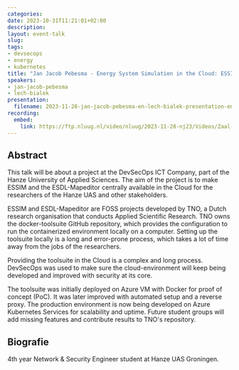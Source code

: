 ```yaml
---
categories:
date: 2023-10-31T11:21:01+02:00
description:
layout: event-talk
slug:
tags:
- devsecops
- energy
- kubernetes
title: "Jan Jacob Pebesma - Energy System Simulation in the Cloud: ESSIM & ESDL-Mapeditor using Kubernetes & DevSecOps"
speakers:
- jan-jacob-pebesma
- lech-bialek
presentation:
  filename: 2023-11-28-jan-jacob-pebesma-en-lech-bialek-presentation-energy-system-simulation-in-the-cloud.pdf
recording:
  embed:
    link: https://ftp.nluug.nl/video/nluug/2023-11-28-nj23/Videos/Zaal-3/NJ23_-_Zaal_3_-_Jan_Jacob_Pebesma_en_Lech_Bialek_-_Energy_Systems_Simulation_in_the_Cloud.mp4
---
```


## Abstract

This talk will be about a project at the DevSecOps ICT Company, part of the Hanze University of Applied Sciences. The aim of the project is to make ESSIM and the ESDL-Mapeditor centrally available in the Cloud for the researchers of the Hanze UAS and other stakeholders.

ESSIM and ESDL-Mapeditor are FOSS projects developed by TNO, a Dutch research organisation that conducts Applied Scientific Research. TNO owns the docker-toolsuite GitHub repository, which provides the configuration to run the containerized environment locally on a computer. Setting up the toolsuite locally is a long and error-prone process, which takes a lot of time away from the jobs of the researchers.

Providing the toolsuite in the Cloud is a complex and long process. DevSecOps was used to make sure the cloud-environment will keep being developed and improved with security at its core.

The toolsuite was initially deployed on Azure VM with Docker for proof of concept (PoC). It was later improved with automated setup and a reverse proxy. The production environment is now being developed on Azure Kubernetes Services for scalability and uptime. Future student groups will add missing features and contribute results to TNO's repository.

## Biografie

4th year Network & Security Engineer student at Hanze UAS Groningen.
